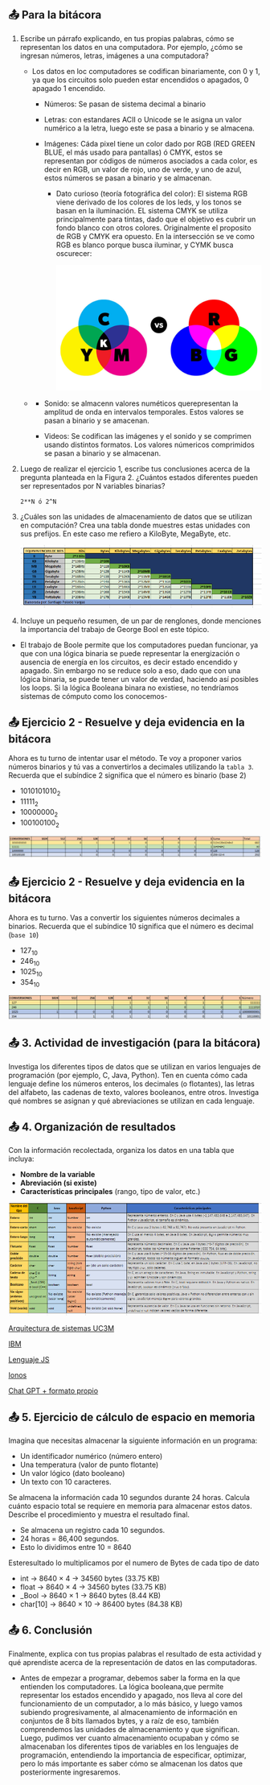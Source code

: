 ## 📤 Para la bitácora

1. Escribe un párrafo explicando, en tus propias palabras, cómo se representan los datos en una computadora. Por ejemplo, ¿cómo se ingresan números, letras, imágenes a una computadora?

    
    - Los datos en loc computadores se codifican binariamente, con 0 y 1, ya que los circuitos solo pueden estar encendidos o apagados, 0 apagado 1 encendido.

        - Números: Se pasan de sistema decimal a binario

        - Letras: con estandares ACII o Unicode se le asigna un valor numérico a la letra, luego este se pasa a binario y se almacena.

        - Imágenes: Cáda pixel tiene un color dado por RGB (RED GREEN BLUE, el más usado para pantallas) ó CMYK, estos se representan por códigos de números asociados a cada color, es decir en RGB, un valor de rojo, uno de verde, y uno de azul, estos números se pasan a binario y se almacenan.
            - Dato curioso (teoría fotográfica del color): El sistema RGB viene derivado de los colores de los leds, y los tonos se basan en la iluminación. EL sistema CMYK se utiliza principalmente para tintas, dado que el objetivo es cubrir un fondo blanco con otros colores. Originalmente el proposito de RGB y CMYK era opuesto. En la intersección se ve como RGB es blanco porque busca iluminar, y CYMK busca oscurecer:

                ![colores](./images/img1.jpg)
    
    - 
         - Sonido: se almacenn valores numéticos querepresentan la amplitud de onda en intervalos temporales. Estos valores se pasan a binario y se amacenan.

        -  Videos: Se codifican las imágenes y el sonido y se comprimen usando distintos formatos. Los valores númericos comprimidos se pasan a binario y se almacenan.


2. Luego de realizar el ejercicio 1, escribe tus conclusiones acerca de la pregunta planteada en la Figura 2. ¿Cuántos estados diferentes pueden ser representados por N variables binarias?


    ```
    2**N ó 2^N
    ```

3. ¿Cuáles son las unidades de almacenamiento de datos que se utilizan en computación? Crea una tabla donde muestres estas unidades con sus prefijos. En este caso me refiero a KiloByte, MegaByte, etc. 

    ![Tabla](./images/img2.png)


4. Incluye un pequeño resumen, de un par de renglones, donde menciones la importancia del trabajo de George Bool en este tópico.

-  El trabajo de Boole permite que los computadores puedan funcionar, ya que con una lógica binaria se puede representar la energización o ausencia de energía en los circuitos, es decir estado encendido y apagado. Sin embargo no se reduce solo a eso, dado que con una lógica binaria, se puede tener un valor de verdad, haciendo así posibles los loops. Si la lógica Booleana binara no existiese, no tendríamos sistemas de cómputo como los conocemos-


## 📤 Ejercicio 2 - Resuelve y deja evidencia en la bitácora

Ahora es tu turno de intentar usar el método. Te voy a proponer varios números binarios y tú vas a convertirlos a decimales utilizando la `tabla 3`. Recuerda que el subíndice 2 significa que el número es binario (base 2)

- $1010101010_2$
- $11111_2$
- $10000000_2$
- $100100100_2$

![tabla](./images/img4.png)

## 📤 Ejercicio 2 - Resuelve y deja evidencia en la bitácora

Ahora es tu turno. Vas a convertir los siguientes  números decimales a binarios. Recuerda que el subíndice 10 significa que el número es decimal (`base 10`)

- $127_{10}$
- $246_{10}$
- $1025_{10}$
- $354_{10}$

![tabla](./images/img5.png)

## 📤 **3. Actividad de investigación (para la bitácora)**

Investiga los diferentes tipos de datos que se utilizan en varios lenguajes de programación (por ejemplo, C, Java, Python). Ten en cuenta cómo cada lenguaje define los números enteros, los decimales (o flotantes), las letras del alfabeto, las cadenas de texto, valores booleanos, entre otros. Investiga qué nombres se asignan y qué abreviaciones se utilizan en cada lenguaje.

## 📤 **4. Organización de resultados**

Con la información recolectada, organiza los datos en una tabla que incluya:

- **Nombre de la variable**
- **Abreviación (si existe)**
- **Características principales** (rango, tipo de valor, etc.)

![3 y 4](./images/img3.png)

[Arquitectura de sistemas UC3M](https://www.it.uc3m.es/pbasanta/asng/course_notes/data_types_es.html)


[IBM](https://www.ibm.com/docs/es/iis/11.5?topic=jrules-basic-java-types-methods)

[Lenguaje JS](https://lenguajejs.com/javascript/tipos/que-son/)

[Ionos](https://www.ionos.mx/digitalguide/paginas-web/desarrollo-web/python-data-types/)

[Chat GPT + formato propio](https://chatgpt.com/c/67a60c34-1180-800a-a46f-a85d174a4432)


## 📤 **5. Ejercicio de cálculo de espacio en memoria**

Imagina que necesitas almacenar la siguiente información en un programa:

- Un identificador numérico (número entero)
- Una temperatura (valor de punto flotante)
- Un valor lógico (dato booleano)
- Un texto con 10 caracteres.

Se almacena la información cada 10 segundos durante 24 horas. Calcula cuánto espacio total se requiere en memoria para almacenar estos datos. Describe el procedimiento y muestra el resultado final.


- Se almacena un registro cada 10 segundos.
- 24 horas = 86,400 segundos.
- Esto lo dividimos entre 10 = 8640

Esteresultado lo multiplicamos por el numero de Bytes de cada tipo de dato


- int → 8640 × 4 → 34560 bytes (33.75 KB)
- float → 8640 × 4 → 34560 bytes (33.75 KB)
- _Bool → 8640 × 1 → 8640 bytes (8.44 KB)
- char[10] → 8640 × 10 → 86400 bytes (84.38 KB)

## 📤 **6. Conclusión**

Finalmente, explica con tus propias palabras el resultado de esta actividad y qué aprendiste acerca de la representación de datos en las computadoras.

- Antes de empezar a programar, debemos saber la forma en la que entienden los computadores. La lógica booleana,que permite representar los estados encendido y apagado, nos lleva al core del funcionamiento de un computador, a lo más básico, y luego vamos subiendo progresivamente, al almacenamiento de información en conjuntos de 8 bits llamados bytes, y a raíz de eso, también comprendemos las unidades de almacenamiento y que significan. Luego, pudimos ver cuanto almacenamiento ocupaban y cómo se almacenaban los diferentes tipos de variables en los lenguajes de programación, entendiendo la importancia de especificar, optimizar, pero lo más importante es saber cómo se almacenan los datos que posteriormente ingresaremos.

